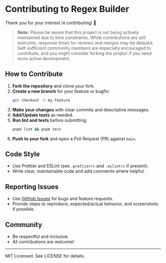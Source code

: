 # Contributing to Regex Builder

Thank you for your interest in contributing! 🎉

> **Note:** Please be aware that this project is not being actively maintained due to time constraints. While contributions are still welcome, response times for reviews and merges may be delayed. Self-sufficient community members are especially encouraged to contribute, and you might consider forking the project if you need more active development.

## How to Contribute

1. **Fork the repository** and clone your fork.
2. **Create a new branch** for your feature or bugfix:
   ```sh
   git checkout -b my-feature
   ```
3. **Make your changes** with clear commits and descriptive messages.
4. **Add/Update tests** as needed.
5. **Run lint and tests** before submitting:
   ```sh
   pnpm lint && pnpm test
   ```
6. **Push to your fork** and open a Pull Request (PR) against `main`.

## Code Style
- Use Prettier and ESLint (see `.prettierrc` and `.eslintrc` if present).
- Write clear, maintainable code and add comments where helpful.

## Reporting Issues
- Use [GitHub Issues](../../issues) for bugs and feature requests.
- Provide steps to reproduce, expected/actual behavior, and screenshots if possible.

## Community
- Be respectful and inclusive.
- All contributions are welcome!

---
MIT Licensed. See LICENSE for details.

